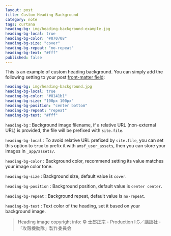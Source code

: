 ```yaml
---
layout: post
title: Custom Heading Background
category: note
tags: curtana
heading-bg: img/heading-background-example.jpg
heading-bg-local: true
heading-bg-color: "#070708"
heading-bg-size: "cover"
heading-bg-repeat: "no-repeat"
heading-bg-text: "#fff"
published: false
---
```


This is an example of custom heading background. You can simply add the following setting to your post [front-matter field](https://jekyllrb.com/docs/frontmatter/):

```yaml
heading-bg: img/heading-background.jpg
heading-bg-local: true
heading-bg-color: "#8141b1"
heading-bg-size: "100px 100px"
heading-bg-position: "center bottom"
heading-bg-repeat: "repeat"
heading-bg-text: "#fff"
```

`heading-bg`
: Background image filename, if a relative URL (non-external URL) is provided, the file will be prefixed with `site.file`.

`heading-bg-local`
: To avoid relative URL prefixed by `site.file`, you can set this option to `true` to prefix it with `amsf_user_assets`, then you can store your images in `_app/assets/`.

`heading-bg-color`
: Background color, recommend setting its value matches your image color tone.

`heading-bg-size`
: Background size, default value is `cover`.

`heading-bg-position`
: Background position, default value is `center center`.

`heading-bg-repeat`
: Background repeat, default value is `no-repeat`.

`heading-bg-text`
: Text color of the heading, set it based on your background image.

> Heading image copyright info:
> &copy; 士郎正宗・Production I.G／講談社・「攻殻機動隊」製作委員会
